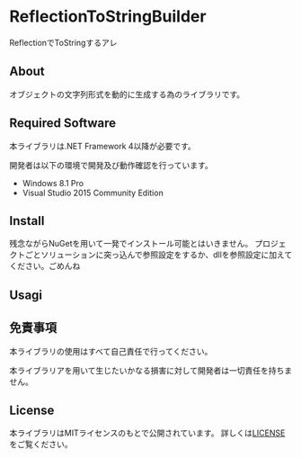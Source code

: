 # ReflectionToStringBuilder
ReflectionでToStringするアレ

## About
オブジェクトの文字列形式を動的に生成する為のライブラリです。

## Required Software
本ライブラリは.NET Framework 4以降が必要です。

開発者は以下の環境で開発及び動作確認を行っています。

- Windows 8.1 Pro
- Visual Studio 2015 Community Edition

## Install
残念ながらNuGetを用いて一発でインストール可能とはいきません。
プロジェクトごとソリューションに突っ込んで参照設定をするか、dllを参照設定に加えてください。ごめんね

## Usagi

## 免責事項
本ライブラリの使用はすべて自己責任で行ってください。

本ライブラリアを用いて生じたいかなる損害に対して開発者は一切責任を持ちません。

## License
本ライブラリはMITライセンスのもとで公開されています。
詳しくは[LICENSE](https://github.com/jyuch/ReflectionToStringBuilder/blob/master/LICENSE)をご覧ください。
